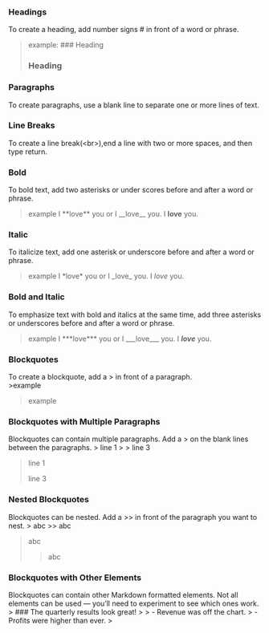 ### Headings
To create a heading, add number signs \# in front of a word or phrase.
>example:
\###  Heading 
>### Heading

### Paragraphs
To create paragraphs, use a blank line to separate one or more lines of text.

### Line Breaks
To create a line break(\<br>),end a line with two or more spaces, and then type return.

### Bold
To bold text, add two asterisks or under scores before and after a word or phrase.
>example
>I \*\*love\*\* you or I \_\_love\_\_ you.
>I **love** you.

### Italic
To italicize text, add one asterisk or underscore before and after a word or phrase.
>example
>I \*love\* you or I \_love\_ you. 
>I *love* you.

### Bold and Italic
To emphasize text with bold and italics at the same time, add three asterisks or underscores before and after a word or phrase.
>example
>I \*\*\*love\*\*\* you or I \_\_\_love\_\_\_ you.
>I ***love*** you.

### Blockquotes
To create a blockquote, add a > in front of a paragraph.	
\>example
>example

### Blockquotes with Multiple Paragraphs
Blockquotes can contain multiple paragraphs. Add a > on the blank lines between the paragraphs.
\> line 1
\> 
\> line 3
> line 1
>
> line 3

### Nested Blockquotes
Blockquotes can be nested. Add a >> in front of the paragraph you want to nest.
\>   abc
\>\> abc
> abc
>> abc 

### Blockquotes with Other Elements
Blockquotes can contain other Markdown formatted elements. Not all elements can be used — you’ll need to experiment to see which ones work.
\> ### The quarterly results look great!
\>
\> - Revenue was off the chart.
\> - Profits were higher than ever.
\>